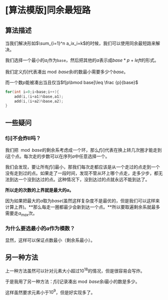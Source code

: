 # [算法模版]同余最短路

## 算法描述

当我们解决形如$\sum_{i=1}^n a_ix_i=k$的时候，我们可以使用同余最短路来解决。

我们选择一个最小的$a_i$作为`base`，然后把其他的$a$表示成$base*p+left$的形式。

我们定义$f[i]$代表凑出$\bmod base$余$i$的数最小需要多少个$base$。

而一个数$p$能被凑出当且仅当$f[p\bmod base]\leq \frac {p}{base}$

```cpp
for(int i=0;i<base;i++){
    add(i,(i+a1)%base,a1);
    add(i,(i+a2)%base,a2);
}
```



## 一些疑问

### f[i]不会炸ll吗？

我们把$\mod base$的剩余系考虑成一个环，那么$f[i]$代表在换上转几次圈才能走到$i$这个点。每次走的步数可以在序列$a$中任意选择一个。

我们会发现，要让所有$f[i]$最小，那我们每次走都应该是从一个走过的点走到一个没有走到过的点。如果走了一段时间，发现不管从环上哪个点走，走多少步，都无法到达一个没到达过的点。这种情况下，没到达过的点就永远不能到达了。

**所以走的次数的上界就是最大的$a$。**

因为如果把最大的$a$取为$base$(虽然这样复杂度不是最优的，但是我们可以这样来计算上界)。**那么每走一圈都最少会新到达一个点。**所以要取遍剩余系就最多需要走$a_{max}$次。

### 为什么要选最小的$a$作为模数？

显然，这样可以保证点数最小（剩余系最小）。

## 另一种方法

上一种方法虽然可以针对元素大小超过$10^{18}$的情况，但是很容易会写炸。

于是我用了另一种方法：$f[i]$记录凑出$\bmod base$余$i$最小的数是多少。

这样虽然要求元素小于$10^9$，但是好实现多了。